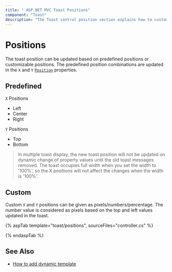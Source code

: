 ```yaml
---
title: " ASP.NET MVC Toast Positions"
component: "Toast"
description: "The Toast control position section explains how to customize the toast position or update the toast predefined position."
---
```


# Positions

The toast position can be updated based on predefined positions or customizable positions. The predefined position combinations are updated in the `X` and `Y` [`Position`](https://help.syncfusion.com/cr/aspnetcore-js2/Syncfusion.EJ2.Notifications.Toast.html#Syncfusion_EJ2_Notifications_Toast_Position) properties.

## Predefined

`X` Positions

* Left
* Center
* Right

`Y` Positions

* Top
* Bottom

> In multiple toast display, the new toast position will not be updated on dynamic change of property values until the old toast messages removed.
> The toast occupies full width when you set the width to '100%', so the X positions will not affect the changes when the width is '100%'.

## Custom

Custom `X` and `Y` positions can be given as pixels/numbers/percentage. The number value is considered as pixels based on the top and left values updated in the toast.

{% aspTab template="toast/positions", sourceFiles="controller.cs" %}

{% endaspTab %}

## See Also

* [How to add dynamic template](./how-to/add-dynamic-template/)